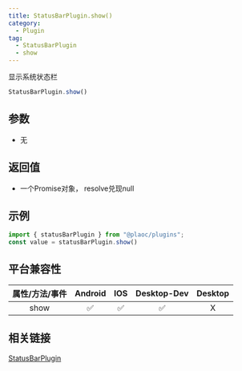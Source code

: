 ```yaml
---
title: StatusBarPlugin.show()
category:
  - Plugin
tag:
  - StatusBarPlugin
  - show 
---
```


显示系统状态栏

```js
StatusBarPlugin.show()
```

## 参数

  - 无

## 返回值

  - 一个Promise对象， resolve兑现null

## 示例
```js
import { statusBarPlugin } from "@plaoc/plugins";
const value = statusBarPlugin.show()
```


## 平台兼容性

| 属性/方法/事件 | Android | IOS | Desktop-Dev | Desktop |
|:------------:|:-------:|:---:|:-----------:|:-------:|
| show     | ✅      | ✅  | ✅          | X       |

## 相关链接

[StatusBarPlugin](./index.md)


